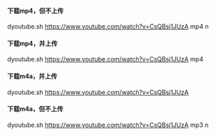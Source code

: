 #### 下载mp4，但不上传
dyoutube.sh https://www.youtube.com/watch?v=CsQBsj1JUzA mp4 n  

#### 下载mp4，并上传
dyoutube.sh https://www.youtube.com/watch?v=CsQBsj1JUzA mp4  

#### 下载m4a，并上传
dyoutube.sh https://www.youtube.com/watch?v=CsQBsj1JUzA  

#### 下载m4a，但不上传
dyoutube.sh https://www.youtube.com/watch?v=CsQBsj1JUzA mp3 n  
